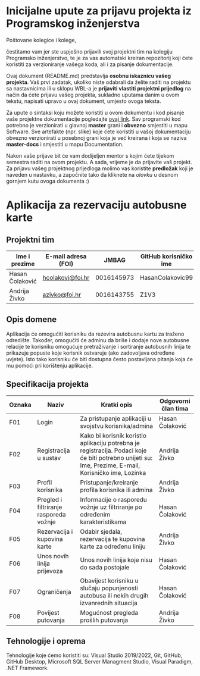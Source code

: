 # Inicijalne upute za prijavu projekta iz Programskog inženjerstva

Poštovane kolegice i kolege, 

čestitamo vam jer ste uspješno prijavili svoj projektni tim na kolegiju Programsko inženjerstvo, te je za vas automatski kreiran repozitorij koji ćete koristiti za verzioniranje vašega koda, ali i za pisanje dokumentacije.

Ovaj dokument (README.md) predstavlja **osobnu iskaznicu vašeg projekta**. Vaš prvi zadatak, ukoliko niste odabrali da želite raditi na projektu sa nastavnicima ili u sklopu WBL-a je **prijaviti vlastiti projektni prijedlog** na način da ćete prijavu vašeg projekta, sukladno uputama danim u ovom tekstu, napisati upravo u ovaj dokument, umjesto ovoga teksta.

Za upute o sintaksi koju možete koristiti u ovom dokumentu i kod pisanje vaše projektne dokumentacije pogledajte [ovaj link](https://guides.github.com/features/mastering-markdown/).
Sav programski kod potrebno je verzionirati u glavnoj **master** grani i **obvezno** smjestiti u mapu Software. Sve artefakte (npr. slike) koje ćete koristiti u vašoj dokumentaciju obvezno verzionirati u posebnoj grani koja je već kreirana i koja se naziva **master-docs** i smjestiti u mapu Documentation.

Nakon vaše prijave bit će vam dodijeljen mentor s kojim ćete tijekom semestra raditi na ovom projektu. A sada, vrijeme je da prijavite vaš projekt. Za prijavu vašeg projektnog prijedloga molimo vas koristite **predložak** koji je naveden u nastavku, a započnite tako da kliknete na *olovku* u desnom gornjem kutu ovoga dokumenta :) 

# Aplikacija za rezervaciju autobusne karte


## Projektni tim

Ime i prezime   | E-mail adresa (FOI) | JMBAG      | GitHub korisničko ime
------------    | ------------------- | -----      | ---------------------
Hasan Čolaković | hcolakovi@foi.hr    | 0016145973 |    HasanColakovic99
Andrija Živko   | azivko@foi.hr       | 0016143755 |    Z1V3


## Opis domene
Aplikacija će omogućiti korisniku da rezevira autobusnu kartu za traženo odredište. Također, omogućiti će adminu da briše i dodaje nove autobusne relacije te korisniku omogućuje pretraživanje i sortiranje autobusnih linija te prikazuje popuste koje korisnik ostvaruje (ako zadovoljava određene uvjete). Isto tako korisniku će biti dostupna često postavljana pitanja koja će mu pomoći pri korištenju aplikacije.

## Specifikacija projekta

Oznaka | Naziv | Kratki opis | Odgovorni član tima
------ | ----- | ----------- | -------------------
F01 | Login | Za pristupanje aplikaciji u svojstvu korisnika/admina | Hasan Čolaković
F02 | Registracija u sustav | Kako bi korisnik koristio aplikaciju potrebna je registracija. Podaci koje će biti potrebno unijeti su: Ime, Prezime, E-mail, Korisničko ime, Lozinka | Andrija Živko
F03 | Profil korisnika | Pristupanje/kreiranje profila korisnika ili admina | Andrija Živko
F04 | Pregled i filtriranje rasporeda vožnje | Informacije o rasporedu vožnje uz filtriranje po određenim karakteristikama | Hasan Čolaković
F05 | Rezervacija i kupovina karte | Odabir sjedala, rezervacija te kupovina karte za određenu liniju | Andrija Živko
F06 | Unos novih linija prijevoza | Unos novih linija koje nisu do sada postojale | Hasan Čolaković
F07 | Ograničenja | Obavijest korisniku u slučaju popunjenosti autobusa ili nekih drugih izvanrednih situacija | Hasan Čolaković
F08 | Povijest putovanja | Mogućnost pregleda prošlih putovanja | Andrija Živko
## Tehnologije i oprema
Tehnologije koje ćemo koristiti su: Visual Studio 2019/2022, Git, GitHub, GitHub Desktop, Microsoft SQL Server Managment Studio, Visual Paradigm, .NET Framework.

